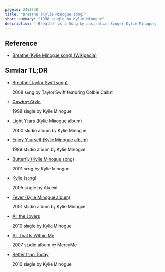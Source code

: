 ```yaml
---
pageid: 2461238
title: "Breathe (Kylie Minogue song)"
short_summary: "1998 single by Kylie Minogue"
description: "'Breathe' is a Song by australian Singer Kylie Minogue, from her sixth Studio Album, impossible Princess. It was released on 16 March 1998 as the third single from the Album and her final for the Label Deconstruction Records. Breathe was co-written with Ball and Vauk and produced by Dave Ball and Ingo Vauk. Backed by Synthesisers and Keyboards, it is an electronica Track. The Lyrics revolve around Contemplation and Calmness. Breathe received mostly positive Reviews from Music Critics some of whom highlighted the Track as an Album Standout and praised the lyrical and vocal Delivery."
---
```


## Reference

- [Breathe (Kylie Minogue song) (Wikipedia)](https://en.wikipedia.org/?curid=2461238)

## Similar TL;DR

- [Breathe (Taylor Swift song)](/tldr/en/breathe-taylor-swift-song)

  2008 song by Taylor Swift featuring Colbie Caillat

- [Cowboy Style](/tldr/en/cowboy-style)

  1998 single by Kylie Minogue

- [Light Years (Kylie Minogue album)](/tldr/en/light-years-kylie-minogue-album)

  2000 studio album by Kylie Minogue

- [Enjoy Yourself (Kylie Minogue album)](/tldr/en/enjoy-yourself-kylie-minogue-album)

  1989 studio album by Kylie Minogue

- [Butterfly (Kylie Minogue song)](/tldr/en/butterfly-kylie-minogue-song)

  2001 song by Kylie Minogue

- [Kylie (song)](/tldr/en/kylie-song)

  2005 single by Akcent

- [Fever (Kylie Minogue album)](/tldr/en/fever-kylie-minogue-album)

  2001 studio album by Kylie Minogue

- [All the Lovers](/tldr/en/all-the-lovers)

  2010 single by Kylie Minogue

- [All That Is Within Me](/tldr/en/all-that-is-within-me)

  2007 studio album by MercyMe

- [Better than Today](/tldr/en/better-than-today)

  2010 single by Kylie Minogue
